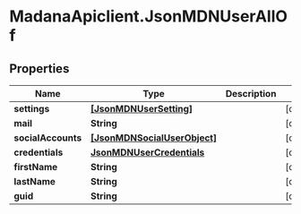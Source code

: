# MadanaApiclient.JsonMDNUserAllOf

## Properties

Name | Type | Description | Notes
------------ | ------------- | ------------- | -------------
**settings** | [**[JsonMDNUserSetting]**](JsonMDNUserSetting.md) |  | [optional] 
**mail** | **String** |  | [optional] 
**socialAccounts** | [**[JsonMDNSocialUserObject]**](JsonMDNSocialUserObject.md) |  | [optional] 
**credentials** | [**JsonMDNUserCredentials**](JsonMDNUserCredentials.md) |  | [optional] 
**firstName** | **String** |  | [optional] 
**lastName** | **String** |  | [optional] 
**guid** | **String** |  | [optional] 



